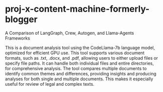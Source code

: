 # proj-x-content-machine-formerly-blogger
A Comparison of LangGraph, Crew, Autogen, and Llama-Agents Frameworks

This is a document analysis tool using the CodeLlama-7b language model, optimized for efficient GPU use. This tool supports various document formats, such as .txt, .docx, and .pdf, allowing users to either upload files or specify file paths. It can handle both individual files and entire directories, for comprehensive analysis. The tool compares multiple documents to identify common themes and differences, providing insights and producing analyses for both single and multiple documents. This makes it especially useful for review of legal and complex texts.
